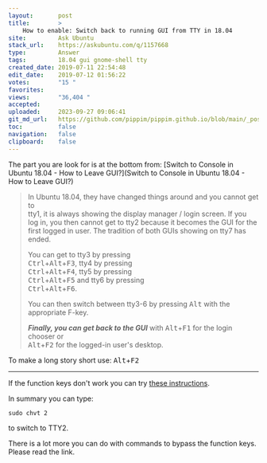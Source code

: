 ```yaml
---
layout:       post
title:        >
    How to enable: Switch back to running GUI from TTY in 18.04
site:         Ask Ubuntu
stack_url:    https://askubuntu.com/q/1157668
type:         Answer
tags:         18.04 gui gnome-shell tty
created_date: 2019-07-11 22:54:48
edit_date:    2019-07-12 01:56:22
votes:        "15 "
favorites:    
views:        "36,404 "
accepted:     
uploaded:     2023-09-27 09:06:41
git_md_url:   https://github.com/pippim/pippim.github.io/blob/main/_posts/2019/2019-07-11-How-to-enable_-Switch-back-to-running-GUI-from-TTY-in-18.04.md
toc:          false
navigation:   false
clipboard:    false
---
```


The part you are look for is at the bottom from: [Switch to Console in Ubuntu 18.04 - How to Leave GUI?](Switch to Console in Ubuntu 18.04 - How to Leave GUI?)

> In Ubuntu 18.04, they have changed things around and you cannot get to  
> tty1, it is always showing the display manager / login screen. If you  
> log in, you then cannot get to tty2 because it becomes the GUI for the  
> first logged in user. The tradition of both GUIs showing on tty7 has  
> ended.  
>   
> You can get to tty3 by pressing  
> <kbd>Ctrl</kbd>+<kbd>Alt</kbd>+<kbd>F3</kbd>, tty4 by pressing  
> <kbd>Ctrl</kbd>+<kbd>Alt</kbd>+<kbd>F4</kbd>, tty5 by pressing  
> <kbd>Ctrl</kbd>+<kbd>Alt</kbd>+<kbd>F5</kbd> and tty6 by pressing  
> <kbd>Ctrl</kbd>+<kbd>Alt</kbd>+<kbd>F6</kbd>.  
>   
> You can then switch between tty3-6 by pressing <kbd>Alt</kbd> with the  
> appropriate F-key.  
>   
> ***Finally, you can get back to the GUI*** with <kbd>Alt</kbd>+<kbd>F1</kbd> for the login chooser or  
> <kbd>Alt</kbd>+<kbd>F2</kbd> for the logged-in user's desktop.  

To make a long story short use: <kbd>Alt</kbd>+<kbd>F2</kbd>


----------

If the function keys don't work you can try [these instructions][1].

In summary you can type:

``` 
sudo chvt 2
```

to switch to TTY2.

There is a lot more you can do with commands to bypass the function keys. Please read the link.


  [1]: https://www.ostechnix.com/how-to-switch-between-ttys-without-using-function-keys-in-linux/
